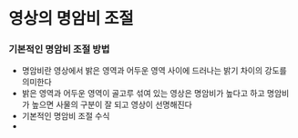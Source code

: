 # 영상의 명암비 조절

### 기본적인 명암비 조절 방법
* 명암비란 영상에서 밝은 영역과 어두운 영역 사이에 드러나는 밝기 차이의 강도를 의미한다 
* 밝은 영역과 어두운 영역이 골고루 섞여 있는 영상은 명암비가 높다고 하고 명암비가 높으면 사물의 구분이 잘 되고 영상이 선명해진다 
* 기본적인 명암비 조절 수식
* 
